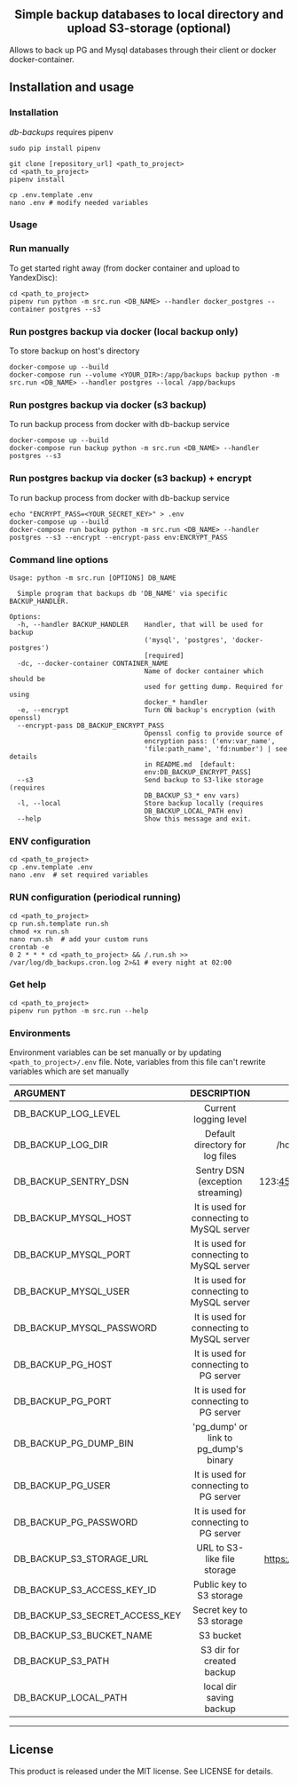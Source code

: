 <h2 align="center">Simple backup databases to local directory and upload S3-storage (optional)</h2>

Allows to back up PG and Mysql databases through their client or docker docker-container.

## Installation and usage
### Installation
*db-backups* requires pipenv
```shell script
sudo pip install pipenv
```

```shell script
git clone [repository_url] <path_to_project>
cd <path_to_project>
pipenv install

cp .env.template .env
nano .env # modify needed variables
```

### Usage

### Run manually 
To get started right away (from docker container and upload to YandexDisc):
```shell script
cd <path_to_project>
pipenv run python -m src.run <DB_NAME> --handler docker_postgres --container postgres --s3
```

### Run postgres backup via docker (local backup only)
To store backup on host's directory
```shell script
docker-compose up --build
docker-compose run --volume <YOUR_DIR>:/app/backups backup python -m src.run <DB_NAME> --handler postgres --local /app/backups 
```

### Run postgres backup via docker (s3 backup)
To run backup process from docker with db-backup service
```shell script
docker-compose up --build
docker-compose run backup python -m src.run <DB_NAME> --handler postgres --s3
```

### Run postgres backup via docker (s3 backup) + encrypt
To run backup process from docker with db-backup service
```shell
echo "ENCRYPT_PASS=<YOUR_SECRET_KEY>" > .env
docker-compose up --build
docker-compose run backup python -m src.run <DB_NAME> --handler postgres --s3 --encrypt --encrypt-pass env:ENCRYPT_PASS
```

### Command line options
```text
Usage: python -m src.run [OPTIONS] DB_NAME

  Simple program that backups db 'DB_NAME' via specific BACKUP_HANDLER.

Options:
  -h, --handler BACKUP_HANDLER    Handler, that will be used for backup
                                  ('mysql', 'postgres', 'docker-postgres')
                                  [required]
  -dc, --docker-container CONTAINER_NAME
                                  Name of docker container which should be
                                  used for getting dump. Required for using
                                  docker_* handler
  -e, --encrypt                   Turn ON backup's encryption (with openssl)
  --encrypt-pass DB_BACKUP_ENCRYPT_PASS
                                  Openssl config to provide source of
                                  encryption pass: ('env:var_name',
                                  'file:path_name', 'fd:number') | see details
                                  in README.md  [default:
                                  env:DB_BACKUP_ENCRYPT_PASS]
  --s3                            Send backup to S3-like storage (requires
                                  DB_BACKUP_S3_* env vars)
  -l, --local                     Store backup locally (requires
                                  DB_BACKUP_LOCAL_PATH env)
  --help                          Show this message and exit.
```


### ENV configuration
```shell script
cd <path_to_project>
cp .env.template .env
nano .env  # set required variables
```

### RUN configuration (periodical running) 
```shell script
cd <path_to_project>
cp run.sh.template run.sh
chmod +x run.sh
nano run.sh  # add your custom runs
crontab -e
0 2 * * * cd <path_to_project> && /.run.sh >> /var/log/db_backups.cron.log 2>&1 # every night at 02:00
```

### Get help
```shell script
cd <path_to_project>
pipenv run python -m src.run --help
```


### Environments

Environment variables can be set manually or by updating `<path_to_project>/.env` file. 
Note, variables from this file can't rewrite variables which are set manually 


| ARGUMENT                       |                DESCRIPTION                |         EXAMPLE         |          DEFAULT           |
|:-------------------------------|:-----------------------------------------:|:-----------------------:|:--------------------------:|
| DB_BACKUP_LOG_LEVEL            |           Current logging level           |          DEBUG          |            INFO            |    
| DB_BACKUP_LOG_DIR              |      Default directory for log files      |     /home/user/logs     |  <path_to_project>/logs/   |
| DB_BACKUP_SENTRY_DSN           |     Sentry DSN (exception streaming)      | 123:456@setry.site.ru/1 |                            |
| DB_BACKUP_MYSQL_HOST           | It is used for connecting to MySQL server |        localhost        |         localhost          |
| DB_BACKUP_MYSQL_PORT           | It is used for connecting to MySQL server |          3306           |            3306            |
| DB_BACKUP_MYSQL_USER           | It is used for connecting to MySQL server |          user           |            root            |
| DB_BACKUP_MYSQL_PASSWORD       | It is used for connecting to MySQL server |        password         |          password          |
| DB_BACKUP_PG_HOST              |  It is used for connecting to PG server   |        localhost        |         localhost          |
| DB_BACKUP_PG_PORT              |  It is used for connecting to PG server   |          5432           |            5432            |
| DB_BACKUP_PG_DUMP_BIN          |   'pg_dump' or link to pg_dump's binary   |         pg_dump         |          pg_dump           |
| DB_BACKUP_PG_USER              |  It is used for connecting to PG server   |          user           |          postgres          |
| DB_BACKUP_PG_PASSWORD          |  It is used for connecting to PG server   |        password         |          password          |
| DB_BACKUP_S3_STORAGE_URL       |        URL to S3-like file storage        | https://storage.s3.net/ |                            |
| DB_BACKUP_S3_ACCESS_KEY_ID     |         Public key to S3 storage          |                         |                            |
| DB_BACKUP_S3_SECRET_ACCESS_KEY |         Secret key to S3 storage          |                         |                            |
| DB_BACKUP_S3_BUCKET_NAME       |                 S3 bucket                 |                         |                            |
| DB_BACKUP_S3_PATH              |         S3 dir for created backup         |                         |                            |
| DB_BACKUP_LOCAL_PATH           |          local dir saving backup          |                         |                            |

* * *

## License

This product is released under the MIT license. See LICENSE for details.
